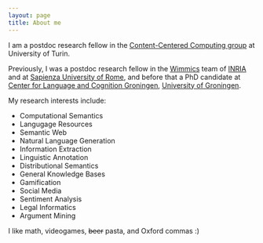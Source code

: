 ```yaml
---
layout: page
title: About me
---
```


I am a postdoc research fellow in the [Content-Centered Computing group](http://beta.di.unito.it/index.php/english/research/groups/content-centered-computing/people) at University of Turin.

Previously, I was a postdoc research fellow in the [Wimmics](http://wimmics.inria.fr/) team of [INRIA](http://www.inria.fr) and at [Sapienza University of Rome](http://uniroma1.it/), and before that a PhD candidate at [Center for Language and Cognition Groningen](http://www.let.rug.nl/clcg/), [University of Groningen](http://www.rug.nl/).

My research interests include:

* Computational Semantics
* Langugage Resources
* Semantic Web
* Natural Language Generation
* Information Extraction
* Linguistic Annotation
* Distributional Semantics
* General Knowledge Bases
* Gamification
* Social Media
* Sentiment Analysis
* Legal Informatics
* Argument Mining

I like math, videogames, <del>beer</del> pasta, and Oxford commas :)
